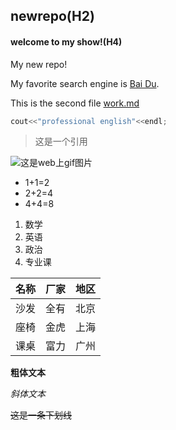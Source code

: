## newrepo(H2)
#### welcome to my show!(H4)
My new repo!<br>

My favorite search engine is [Bai Du](https://www.baidu.com).<br>

This is the second file [work.md](https://github.com/sauceplus/newrepo/blob/main/work.md)

```c++
cout<<"professional english"<<endl;
```

> 这是一个引用

![这是web上gif图片](https://gimg2.baidu.com/image_search/src=http%3A%2F%2Fup.enterdesk.com%2F2021%2Fedpic%2Ff1%2F88%2F71%2Ff1887154048414c4134e8bf7a3262a19_1.jpg&refer=http%3A%2F%2Fup.enterdesk.com&app=2002&size=f9999,10000&q=a80&n=0&g=0n&fmt=jpeg?sec=1621439998&t=bcdc156f63b9a2615ad38e9ad86cb074)


- 1+1=2
- 2+2=4
- 4+4=8


1. 数学
2. 英语
3. 政治
4. 专业课



| 名称 | 厂家 | 地区 |
| -------- | ---- | ---- |
| 沙发     | 全有 | 北京   |
| 座椅     | 金虎 | 上海   |
| 课桌     | 富力 | 广州   |

**粗体文本**

*斜体文本*

~~这是一条下划线~~
